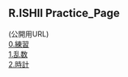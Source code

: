 ## R.ISHII Practice_Page

(公開用URL)<br>
[0.練習](https://center0224.github.io/practice/idex.html)<br>
[1.乱数](https://center0224.github.io/practice/Random.html)<br>
[2.時計](https://center0224.github.io/practice/Timer.html)
